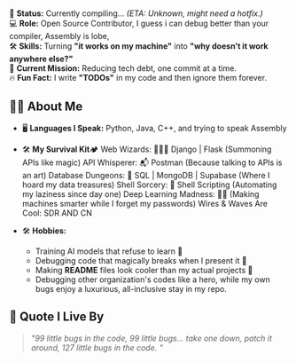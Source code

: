 # 

🚀 **Status:** Currently compiling... _(ETA: Unknown, might need a hotfix.)_  
💻 **Role:** Open Source Contributor, I guess i can debug better than your compiler, Assembly is lobe,  
🛠 **Skills:** Turning **"it works on my machine"** into **"why doesn’t it work anywhere else?"**  
📌 **Current Mission:** Reducing tech debt, one commit at a time.  
🔥 **Fun Fact:** I write **"TODOs"** in my code and then ignore them forever.  

## 🧑‍💻 About Me
- 🖥 **Languages I Speak:** Python, Java, C++, and trying to speak Assembly
- 🛠️ **My Survival Kit**🏕️
        Web Wizards: 🧙‍♂️✨ Django | Flask (Summoning APIs like magic)
        API Whisperer: 📬 Postman (Because talking to APIs is an art)
        Database Dungeons: 🏰 SQL | MongoDB | Supabase (Where I hoard my data treasures)
        Shell Sorcery: 🐚 Shell Scripting (Automating my laziness since day one)
        Deep Learning Madness: 🧠🔬 (Making machines smarter while I forget my passwords)
        Wires & Waves Are Cool: SDR AND CN
  
- 🛠 **Hobbies:**  
  - Training AI models that refuse to learn 🤖  
  - Debugging code that magically breaks when I present it 🐛  
  - Making **README** files look cooler than my actual projects 📜
  - Debugging other organization's codes like a hero, while my own bugs enjoy a luxurious, all-inclusive stay in my repo. 

## 📌 Quote I Live By
> *"99 little bugs in the code, 99 little bugs… take one down, patch it around, 127 little bugs in the code. "*  

